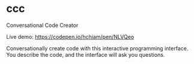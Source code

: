 # ccc
Conversational Code Creator

Live demo: https://codepen.io/hchiam/pen/NLVQeo

Conversationally create code with this interactive programming interface. You describe the code, and the interface will ask you questions.
